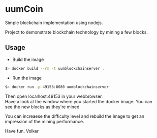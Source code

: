 # uumCoin
Simple blockchain implementation using nodejs.

Project to demonstrate blockchain technology by mining a few blocks.

## Usage

* Build the image
```bash
$> docker build --rm -t uumblockchainserver . 
```

* Run the image
```bash
$> docker run -p 49153:8080 uumblockchainserver 
```

Then open localhost:49153 in your webbrowser.  
Have a look at the window where you started the docker image. You can see the new blocks as they're mined.  

You can increaese the difficulty level and rebuild the image to get an impression of the mining performance.

Have fun.
Volker
